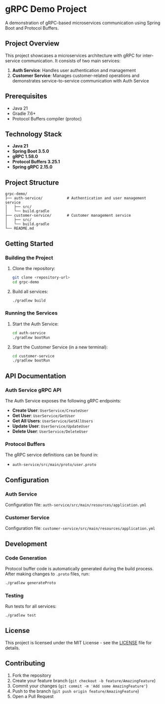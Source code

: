 # gRPC Demo Project

A demonstration of gRPC-based microservices communication using Spring Boot and Protocol Buffers.

## Project Overview

This project showcases a microservices architecture with gRPC for inter-service communication. It consists of two main services:

1. **Auth Service**: Handles user authentication and management
2. **Customer Service**: Manages customer-related operations and demonstrates service-to-service communication with Auth Service

## Prerequisites

- Java 21
- Gradle 7.6+
- Protocol Buffers compiler (protoc)

## Technology Stack

- **Java 21**
- **Spring Boot 3.5.0**
- **gRPC 1.58.0**
- **Protocol Buffers 3.25.1**
- **Spring gRPC 2.15.0**

## Project Structure

```
grpc-demo/
├── auth-service/           # Authentication and user management service
│   ├── src/
│   └── build.gradle
├── customer-service/       # Customer management service
│   ├── src/
│   └── build.gradle
└── README.md
```

## Getting Started

### Building the Project

1. Clone the repository:
   ```bash
   git clone <repository-url>
   cd grpc-demo
   ```

2. Build all services:
   ```bash
   ./gradlew build
   ```

### Running the Services

1. Start the Auth Service:
   ```bash
   cd auth-service
   ./gradlew bootRun
   ```

2. Start the Customer Service (in a new terminal):
   ```bash
   cd customer-service
   ./gradlew bootRun
   ```

## API Documentation

### Auth Service gRPC API

The Auth Service exposes the following gRPC endpoints:

- **Create User**: `UserService/CreateUser`
- **Get User**: `UserService/GetUser`
- **Get All Users**: `UserService/GetAllUsers`
- **Update User**: `UserService/UpdateUser`
- **Delete User**: `UserService/DeleteUser`

### Protocol Buffers

The gRPC service definitions can be found in:
- `auth-service/src/main/proto/user.proto`

## Configuration

### Auth Service

Configuration file: `auth-service/src/main/resources/application.yml`

### Customer Service

Configuration file: `customer-service/src/main/resources/application.yml`

## Development

### Code Generation

Protocol buffer code is automatically generated during the build process. After making changes to `.proto` files, run:

```bash
./gradlew generateProto
```

### Testing

Run tests for all services:

```bash
./gradlew test
```

## License

This project is licensed under the MIT License - see the [LICENSE](LICENSE) file for details.

## Contributing

1. Fork the repository
2. Create your feature branch (`git checkout -b feature/AmazingFeature`)
3. Commit your changes (`git commit -m 'Add some AmazingFeature'`)
4. Push to the branch (`git push origin feature/AmazingFeature`)
5. Open a Pull Request
